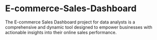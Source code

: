 # E-commerce-Sales-Dashboard
The E-commerce Sales Dashboard project for data analysts is a comprehensive and dynamic tool designed to empower businesses with actionable insights into their online sales performance.
